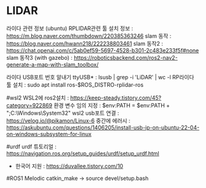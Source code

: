 # LIDAR
라이다 관련 정보 (ubuntu)
RPLIDAR관련 툴 설치 정보 : https://m.blog.naver.com/thumbdown/220385363246
slam 동작 : https://blog.naver.com/hwann218/222238803461
slam 동작2 : https://chat.openai.com/c/5ab0ef59-5697-4528-b301-2c483e233f5f#none
slam 동작3 (with gazebo) : https://roboticsbackend.com/ros2-nav2-generate-a-map-with-slam_toolbox/

라이다 USB포트 번호 알내기 ttyUSB* : lsusb | grep -i 'LiDAR' | wc -l
RP라이다 툴 설치 : sudo apt install ros-$ROS_DISTRO-rplidar-ros

#wsl2
WSL2에 ros2설치 : https://keep-steady.tistory.com/45?category=922869
환경 변수 임의 지정 : $env:PATH = $env:PATH + ";C:\Windows\System32"
wsl2 usb포트 연결 : https://velog.io/@pikamon/Linux-6
    중간에 에러시 : https://askubuntu.com/questions/1406205/install-usb-ip-on-ubuntu-22-04-on-windows-subsystem-for-linux


#urdf
urdf 튜토리얼 : https://navigation.ros.org/setup_guides/urdf/setup_urdf.html 
- 한국어 지원 : https://duvallee.tistory.com/10

#ROS1 Melodic
catkin_make -> source devel/setup.bash
